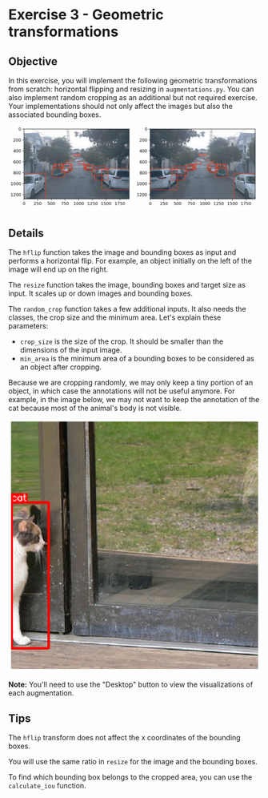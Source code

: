 # Exercise 3 - Geometric transformations

## Objective

In this exercise, you will implement the following geometric transformations
from scratch: horizontal flipping and resizing in `augmentations.py`. You can also 
implement random cropping as an additional but not required exercise. Your 
implementations should not only affect the images but also the associated bounding boxes. 

![](example.png)

## Details

The `hflip` function takes the image and bounding boxes as input and performs a 
horizontal flip. For example, an object initially on the left of the image will 
end up on the right.

The `resize` function takes the image, bounding boxes and target size as input. 
It scales up or down images and bounding boxes.

The `random_crop` function takes a few additional inputs. It also needs the classes, 
the crop size and the minimum area. Let's explain these parameters:
* `crop_size` is the size of the crop. It should be smaller than the dimensions of the input image.
* `min_area` is the minimum area of a bounding boxes to be considered as an object after cropping.

Because we are cropping randomly, we may only keep a tiny portion of an object, in which
case the annotations will not be useful anymore. For example, in the image below, we may not want to keep the annotation of the cat because most of the animal's body is not visible.

![](cat_cropped.png)

**Note:** You'll need to use the "Desktop" button to view the visualizations of each augmentation.

## Tips

The `hflip` transform does not affect the x coordinates of the bounding boxes.

You will use the same ratio in `resize` for the image and the bounding boxes. 

To find which bounding box belongs to the cropped area, you can use the `calculate_iou`
function.
